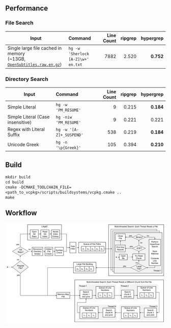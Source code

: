 
## Performance

### File Search

| Input | Command | Line Count | ripgrep | hypergrep |
| --- | :---| ---:| ---:| ---:|
| Single large file cached in memory<br/>(~13GB, [`OpenSubtitles.raw.en.gz`](http://opus.nlpl.eu/download.php?f=OpenSubtitles/v2018/mono/OpenSubtitles.raw.en.gz)) | `hg -w 'Sherlock [A-Z]\w+' en.txt` | 7882 | 2.520 | **0.752** |

### Directory Search

| Input | Command | Line Count | ripgrep | hypergrep |
| --- |:---| ---:| ---:| ---:|
| Simple Literal | `hg -w 'PM_RESUME'` | 9 | 0.215 | **0.184** |
| Simple Literal (Case insensitive) | `hg -niw 'PM_RESUME'` | 9 | 0.221 | 0.221 |
| Regex with Literal Suffix | `hg -w '[A-Z]+_SUSPEND'` | 538 | 0.219 | **0.184** |
| Unicode Greek | `hg -n '\p{Greek}'` | 105 | 0.394 | **0.210** |

## Build

```
mkdir build
cd build
cmake -DCMAKE_TOOLCHAIN_FILE=<path_to_vcpkg>/scripts/buildsystems/vcpkg.cmake ..
make
```

## Workflow

![Workflow](doc/workflow.png)
